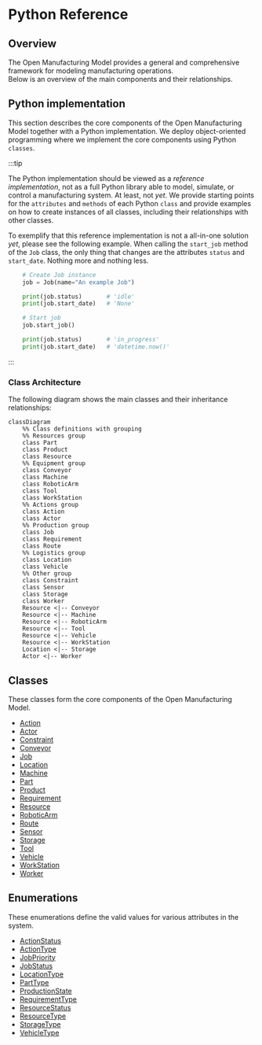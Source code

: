 # Python Reference

## Overview

The Open Manufacturing Model provides a general and comprehensive framework for modeling manufacturing operations.  
Below is an overview of the main components and their relationships.

## Python implementation

This section describes the core components of the Open Manufacturing Model together with a Python implementation. We deploy object-oriented programming where we implement the core components using Python `classes`.

:::tip

The Python implementation should be viewed as a *reference implementation*, not as a full Python library able to model, simulate, or control a manufacturing system. At least, not *yet*. We provide starting points for the `attributes` and `methods` of each Python `class` and provide examples on how to create instances of all classes, including their relationships with other classes.

To exemplify that this reference implementation is not a all-in-one solution *yet*, please see the following example. When calling the `start_job` method of the `Job` class, the only thing that changes are the attributes `status` and `start_date`. Nothing more and nothing less.

```python
    # Create Job instance
    job = Job(name="An example Job")

    print(job.status)       # 'idle' 
    print(job.start_date)   # 'None'

    # Start job
    job.start_job()

    print(job.status)       # 'in_progress' 
    print(job.start_date)   # 'datetime.now()'
```
:::
### Class Architecture

The following diagram shows the main classes and their inheritance relationships:

```mermaid
classDiagram
    %% Class definitions with grouping
    %% Resources group
    class Part
    class Product
    class Resource
    %% Equipment group
    class Conveyor
    class Machine
    class RoboticArm
    class Tool
    class WorkStation
    %% Actions group
    class Action
    class Actor
    %% Production group
    class Job
    class Requirement
    class Route
    %% Logistics group
    class Location
    class Vehicle
    %% Other group
    class Constraint
    class Sensor
    class Storage
    class Worker
    Resource <|-- Conveyor
    Resource <|-- Machine
    Resource <|-- RoboticArm
    Resource <|-- Tool
    Resource <|-- Vehicle
    Resource <|-- WorkStation
    Location <|-- Storage
    Actor <|-- Worker
```


## Classes

These classes form the core components of the Open Manufacturing Model.

- [Action](./action.md)
- [Actor](./actor.md)
- [Constraint](./constraint.md)
- [Conveyor](./conveyor.md)
- [Job](./job.md)
- [Location](./location.md)
- [Machine](./machine.md)
- [Part](./part.md)
- [Product](./product.md)
- [Requirement](./requirement.md)
- [Resource](./resource.md)
- [RoboticArm](./roboticarm.md)
- [Route](./route.md)
- [Sensor](./sensor.md)
- [Storage](./storage.md)
- [Tool](./tool.md)
- [Vehicle](./vehicle.md)
- [WorkStation](./workstation.md)
- [Worker](./worker.md)

## Enumerations

These enumerations define the valid values for various attributes in the system.

- [ActionStatus](./actionstatus.md)
- [ActionType](./actiontype.md)
- [JobPriority](./jobpriority.md)
- [JobStatus](./jobstatus.md)
- [LocationType](./locationtype.md)
- [PartType](./parttype.md)
- [ProductionState](./productionstate.md)
- [RequirementType](./requirementtype.md)
- [ResourceStatus](./resourcestatus.md)
- [ResourceType](./resourcetype.md)
- [StorageType](./storagetype.md)
- [VehicleType](./vehicletype.md)
